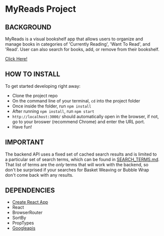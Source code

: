 # MyReads Project

## BACKGROUND
MyReads is a visual bookshelf app that allows users to organize and manage books in categories of 'Currently Reading', 'Want To Read', and 'Read'. User can also search for books, add, or remove from their bookshelf. 

[Click Here!](http://cooing-dust.surge.sh)

## HOW TO INSTALL

To get started developing right away:

* Clone the project repo
* On the command line of your terminal, `cd` into the project folder
* Once inside the folder, run `npm install`
* After running `npm install`, run `npm start`
* `http://localhost:3000/` should automatically open in the browser, if not,  go to your broswer (recommend Chrome) and enter the URL port. 
* Have fun!

## IMPORTANT
The backend API uses a fixed set of cached search results and is limited to a particular set of search terms, which can be found in [SEARCH_TERMS.md](SEARCH_TERMS.md). That list of terms are the _only_ terms that will work with the backend, so don't be surprised if your searches for Basket Weaving or Bubble Wrap don't come back with any results.

## DEPENDENCIES 
* [Create React App](https://github.com/facebookincubator/create-react-app)
* React
* BrowserRouter
* SortBy
* PropTypes
* [Googleapis](https://fonts.googleapis.com/css?family=Roboto:400,700)
